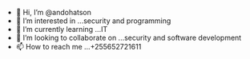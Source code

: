 - 👋 Hi, I’m @andohatson
- 👀 I’m interested in ...security and programming
- 🌱 I’m currently learning ...IT
- 💞️ I’m looking to collaborate on ...security and software development
- 📫 How to reach me ...+255652721611

<!---
andohatson/andohatson is a ✨ special ✨ repository because its `README.md` (this file) appears on your GitHub profile.
You can click the Preview link to take a look at your changes.
--->
